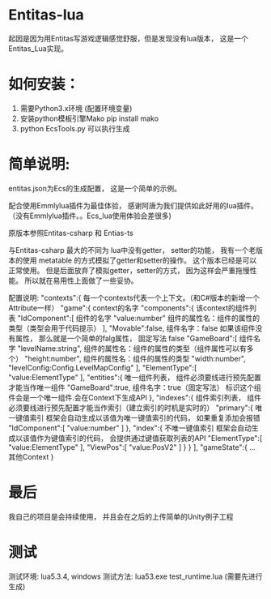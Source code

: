 # Entitas-lua
起因是因为用Entitas写游戏逻辑感觉舒服，但是发现没有lua版本， 这是一个Entitas_Lua实现。


# 如何安装：
1. 需要Python3.x环境   (配置环境变量)
2. 安装python模板引擎Mako
   pip install mako
3. python EcsTools.py 可以执行生成




# 简单说明:
entitas.json为Ecs的生成配置，  这是一个简单的示例。

配合使用Emmlylua插件为最佳体验， 感谢阿唐为我们提供如此好用的lua插件。（没有Emmlylua插件。。Ecs_lua使用体验会差很多)

原版本参照Entitas-csharp 和 Entias-ts

与Entitas-csharp 最大的不同为 lua中没有getter， setter的功能， 我有一个老版本的使用 metatable 的方式模拟了getter和setter的操作。 
这个版本已经是可以正常使用。 
但是后面放弃了模拟getter，setter的方式， 因为这样会严重拖慢性能。 所以就在易用性上面做了一些妥协。


配置说明:
  "contexts":{    每一个contexts代表一个上下文。（和C#版本的新增一个Attribute一样）
		"game":{      context的名字
			"components":{    该context的组件列表
				"IdComponent":[   组件的名字
					"value:number"  组件的属性名：组件的属性的类型（类型会用于代码提示）
				],
				"Movable":false,  组件名字：false  如果该组件没有属性， 那么就是一个简单的falg属性， 固定写法 false
        "GameBoard":[     组件名字
					"levelName:string",    组件的属性名：组件的属性的类型（组件属性可以有多个）
					"height:number",       组件的属性名：组件的属性的类型
					"width:number",
					"levelConfig:Config.LevelMapConfig"
				],
        "ElementType":[
              "value:ElementType"
        ],
      "entities":{    唯一组件列表， 组件必须要线进行预先配置才能当作唯一组件
        "GameBoard":true,   组件名字：true（固定写法）   标识这个组件会是一个唯一组件.会在Context下生成API
      },
      "indexes":{     组件索引列表， 组件必须要线进行预先配置才能当作索引（建立索引的时机是实时的）
        "primary":{   唯一键值索引     框架会自动生成以该值为唯一键值索引的代码， 如果重复添加会报错
          "IdComponent":[
            "value:number"
          ]
        },
        "index":{    不唯一键值索引    框架会自动生成以该值作为键值索引的代码， 会提供通过键值获取列表的API
          "ElementType":[
            "value:ElementType"
          ],
          "ViewPos":[
            "value:PosV2"
          ]
        }
      }
    ],
    "gameState":{
      ...     其他Context
    }

# 最后

我自己的项目是会持续使用， 并且会在之后的上传简单的Unity例子工程


# 测试
测试环境: lua5.3.4, windows
测试方法: lua53.exe test_runtime.lua (需要先进行生成)


